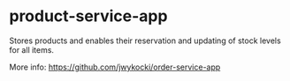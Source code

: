 # product-service-app
Stores products and enables their reservation and updating of stock levels for all items.

More info: https://github.com/jwykocki/order-service-app
